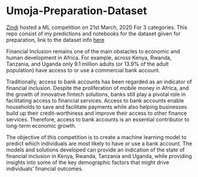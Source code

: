 # Umoja-Preparation-Dataset
[Zindi](https://zindi.africa) hosted a ML competition on 21st March, 2020 For 3 categories.
This repo consist of my predictions and notebooks for the dataset giiven for preparation, link to the dataset info [here](https://zindi.africa/competitions/financial-inclusion-in-africa) <br/>

Financial Inclusion remains one of the main obstacles to economic and human development in Africa. 
For example, across Kenya, Rwanda, Tanzania, and Uganda only 9.1 million adults (or 13.9% of the adult population) 
have access to or use a commercial bank account. <br/>

Traditionally, access to bank accounts has been regarded as an indicator of financial inclusion. 
Despite the proliferation of mobile money in Africa, and the growth of innovative fintech solutions, banks still play a pivotal role in 
facilitating access to financial services. Access to bank accounts enable households to save and facilitate payments while also helping 
businesses build up their credit-worthiness and improve their access to other finance services. Therefore, access to bank accounts is an 
essential contributor to long-term economic growth. <br/>

The objective of this competition is to create a machine learning model to predict which individuals are most likely to have or use a bank 
account. The models and solutions developed can provide an indication of the state of financial inclusion in Kenya, Rwanda, Tanzania and 
Uganda, while providing insights into some of the key demographic factors that might drive individuals’ financial outcomes.<br/>
